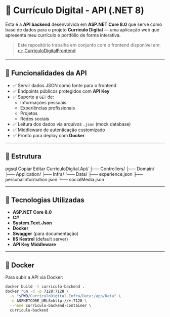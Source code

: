 # 🧠 Currículo Digital - API (.NET 8)

Esta é a **API backend** desenvolvida em **ASP.NET Core 8.0** que serve como base de dados para o projeto **Currículo Digital** — uma aplicação web que apresenta meu currículo e portfólio de forma interativa.

> Este repositório trabalha em conjunto com o frontend disponível em:
> [👉 CurriculoDigitalFrontend](https://github.com/Denisdev2002/CurriculoDigitalFrontend)

---

## 📌 Funcionalidades da API

- ✅ Servir dados JSON como fonte para o frontend
- ✅ Endpoints públicos protegidos com **API Key**
- ✅ Suporte a `GET` de:
  - Informações pessoais
  - Experiências profissionais
  - Projetos
  - Redes sociais
- ✅ Leitura dos dados via arquivos `.json` (mock database)
- ✅ Middleware de autenticação customizado
- ✅ Pronto para deploy com **Docker**

---

## 🧱 Estrutura

pgsql
Copiar
Editar
CurriculoDigital.Api/
├── Controllers/
├── Domain/
├── Application/
├── Infra/
└── Data/
    ├── experience.json
    ├── personalInformation.json
    └── socialMedia.json

---

## 🚀 Tecnologias Utilizadas

- **ASP.NET Core 8.0**
- **C#**
- **System.Text.Json**
- **Docker**
- **Swagger** (para documentação)
- **IIS Kestrel** (default server)
- **API Key Middleware**

---

## 🐳 Docker

Para subir a API via Docker:

```bash
docker build -t curriculo-backend .
docker run -d -p 7128:7128 \
  -v "$PWD/CurriculoDigital.Infra/Data:/app/Data" \
  -e ASPNETCORE_URLS=http://+:7128 \
  --name curriculo-backend-container \
  curriculo-backend
